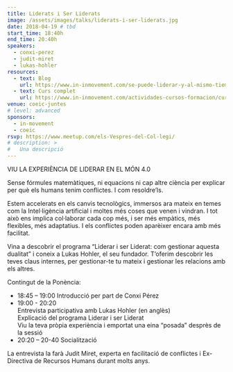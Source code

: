 ```yaml
---
title: Liderats i Ser Liderats
image: /assets/images/talks/liderats-i-ser-liderats.jpg
date: 2018-04-19 # tbd
start_time: 18:40h
end_time: 20:40h
speakers: 
  - conxi-perez
  - judit-miret
  - lukas-hohler
resources: 
  - text: Blog
    url: https://www.in-inmovement.com/se-puede-liderar-y-al-mismo-tiempo-ser-liderado-por-otros/
  - text: Curs complet
    url: https://www.in-inmovement.com/actividades-cursos-formacion/curso-liderar-y-ser-liderado/
venue: coeic-juntes
# level: advanced
sponsors:
  - in-movement
  - coeic
rsvp: https://www.meetup.com/els-Vespres-del-Col-legi/
# description: >
#   Una descripció
---
```

VIU LA EXPERIÈNCIA DE LIDERAR EN EL MÓN 4.0

Sense fórmules matemàtiques, ni equacions ni cap altre ciència per explicar per què els humans tenim conflictes. I com resoldre’ls. 

Estem accelerats en els canvis tecnològics, immersos ara mateix en temes com la Intel·ligència artificial i moltes més coses que venen i vindran. I tot això ens implica col·laborar cada cop més, i ser més empàtics, més flexibles, més adaptatius. I els conflictes poden aparèixer encara amb més facilitat.

Vina a descobrir el programa “Liderar i ser Liderat: com gestionar aquesta dualitat” i coneix a Lukas Hohler, el seu fundador.  T’oferim descobrir les teves claus internes, per gestionar-te tu mateix i gestionar les relacions amb els altres.


Contingut de la Ponència:
- 18:45 – 19:00 Introducció per part de Conxi Pérez
- 19:00 - 20:20  
  Entrevista participativa amb Lukas Hohler (en anglès)  
  Explicació del programa Liderar i ser Liderat  
  Viu la teva pròpia experiència i emportat una eina “posada” desprès de la sessió  
- 20:20 – 20-40 Socialització

La entrevista la farà Judit Miret, experta en facilitació de conflictes i Ex-Directiva de Recursos Humans durant molts anys.
